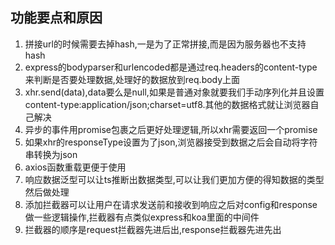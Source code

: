 ## 功能要点和原因
1. 拼接url的时候需要去掉hash,一是为了正常拼接,而是因为服务器也不支持hash
2. express的bodyparser和urlencoded都是通过req.headers的content-type来判断是否要处理数据,处理好的数据放到req.body上面
3. xhr.send(data),data要么是null,如果是普通对象就要我们手动序列化并且设置content-type:application/json;charset=utf8.其他的数据格式就让浏览器自己解决
4. 异步的事件用promise包裹之后更好处理逻辑,所以xhr需要返回一个promise
5. 如果xhr的responseType设置为了json,浏览器接受到数据之后会自动将字符串转换为json
6. axios函数重载更便于使用
7. 响应数据泛型可以让ts推断出数据类型,可以让我们更加方便的得知数据的类型然后做处理
8. 添加拦截器可以让用户在请求发送前和接收到响应之后对config和response做一些逻辑操作,拦截器有点类似express和koa里面的中间件
9. 拦截器的顺序是request拦截器先进后出,response拦截器先进先出
